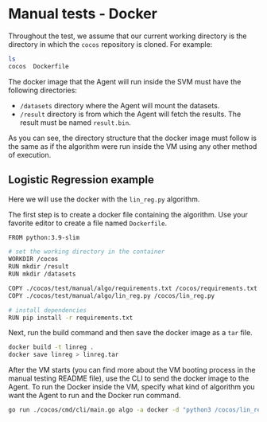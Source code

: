 # Manual tests - Docker

Throughout the test, we assume that our current working directory is the directory in which the `cocos` repository is cloned. For example:
```bash
ls
cocos  Dockerfile
```
The docker image that the Agent will run inside the SVM must have the following directories:
* `/datasets` directory where the Agent will mount the datasets.
* `/result` directory is from which the Agent will fetch the results. The result must be named `result.bin`. 

As you can see, the directory structure that the docker image must follow is the same as if the algorithm were run inside the VM using any other method of execution.

## Logistic Regression example

Here we will use the docker with the `lin_reg.py` algorithm.

The first step is to create a docker file containing the algorithm. Use your favorite editor to create a file named `Dockerfile`.

```bash
FROM python:3.9-slim

# set the working directory in the container
WORKDIR /cocos
RUN mkdir /result
RUN mkdir /datasets 

COPY ./cocos/test/manual/algo/requirements.txt /cocos/requirements.txt
COPY ./cocos/test/manual/algo/lin_reg.py /cocos/lin_reg.py

# install dependencies
RUN pip install -r requirements.txt
```

Next, run the build command and then save the docker image as a `tar` file.
```bash
docker build -t linreg .
docker save linreg > linreg.tar
```

After the VM starts (you can find more about the VM booting process in the manual testing README file), use the CLI to send the docker image to the Agent. To run the Docker inside the VM, specify what kind of algorithm you want the Agent to run and the Docker run command.

```bash
go run ./cocos/cmd/cli/main.go algo -a docker -d "python3 /cocos/lin_reg.py" ./linreg.tar <private_key_file_path>
```
